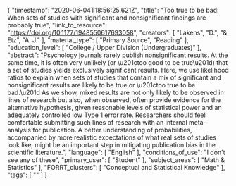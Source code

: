 {
    "timestamp": "2020-06-04T18:56:25.621Z",
    "title": "Too true to be bad: When sets of studies with significant and nonsignificant findings are probably true",
    "link_to_resource": "https://doi.org/10.1177/1948550617693058",
    "creators": [
        "Lakens",
        "D.",
        "& Etz",
        "A. J."
    ],
    "material_type": [
        "Primary Source",
        "Reading"
    ],
    "education_level": [
        "College / Upper Division (Undergraduates)"
    ],
    "abstract": "Psychology journals rarely publish nonsignificant results. At the same time, it is often very unlikely (or \u201ctoo good to be true\u201d) that a set of studies yields exclusively significant results. Here, we use likelihood ratios to explain when sets of studies that contain a mix of significant and nonsignificant results are likely to be true or \u201ctoo true to be bad.\u201d As we show, mixed results are not only likely to be observed in lines of research but also, when observed, often provide evidence for the alternative hypothesis, given reasonable levels of statistical power and an adequately controlled low Type 1 error rate. Researchers should feel comfortable submitting such lines of research with an internal meta-analysis for publication. A better understanding of probabilities, accompanied by more realistic expectations of what real sets of studies look like, might be an important step in mitigating publication bias in the scientific literature.",
    "language": [
        "English"
    ],
    "conditions_of_use": "I don't see any of these",
    "primary_user": [
        "Student"
    ],
    "subject_areas": [
        "Math & Statistics"
    ],
    "FORRT_clusters": [
        "Conceptual and Statistical Knowledge"
    ],
    "tags": [
        ""
    ]
}